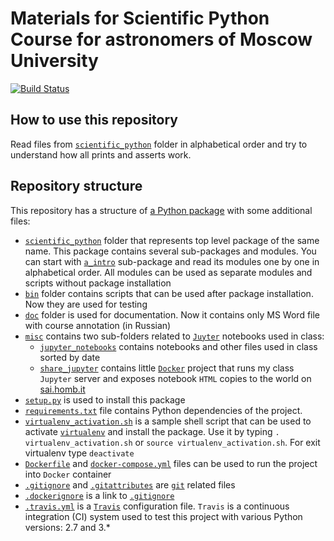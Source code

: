 # Materials for Scientific Python Course for astronomers of Moscow University

[![Build Status](https://travis-ci.org/hombit/scientific_python.svg?branch=master)](https://travis-ci.org/hombit/scientific_python)

## How to use this repository

Read files from [`scientific_python`](./scientific_python/) folder in alphabetical order and try to understand how all prints
and asserts work.

## Repository structure

This repository has a structure of [a Python package](https://packaging.python.org/tutorials/distributing-packages/) with some additional files:
 - [`scientific_python`](./scientific_python/) folder that represents top level package of the same name. This package contains
   several sub-packages and modules. You can start with [`a_intro`](./scientific_python/a_intro) sub-package and read its 
   modules one by one in alphabetical order. All modules can be used as separate modules and scripts without package
   installation
 - [`bin`](./bin/) folder contains scripts that can be used after package installation. Now they are used for testing
 - [`doc`](./doc/) folder is used for documentation. Now it contains only MS Word file with course annotation (in Russian)
 - [`misc`](./misc/) contains two sub-folders related to [`Juyter`](http://jupyter.org) notebooks used in class:
   - [`jupyter_notebooks`](./misc/jupyter_notebooks/) contains notebooks and other files used in class sorted by date
   - [`share_jupyter`](./misc/share_jupyter/) contains little [`Docker`](http://docker.com) project that runs my class `Jupyter`
     server and exposes notebook `HTML` copies to the world on [sai.homb.it](http://sai.homb.it/)
 - [`setup.py`](./setup.py) is used to install this package
 - [`requirements.txt`](./requirements.txt) file contains Python dependencies of the project.
 - [`virtualenv_activation.sh`](./virtualenv_activation.sh) is a sample shell script that can be used to activate
   [`virtualenv`](https://virtualenv.pypa.io/) and install the package. Use it by typing `. virtualenv_activation.sh` or
   `source virtualenv_activation.sh`. For exit virtualenv type `deactivate`
 - [`Dockerfile`](./Dockerfile) and [`docker-compose.yml`](./docker-compose.yml) files can be used to run the project into
   `Docker` container
 - [`.gitignore`](./.gitignore) and [`.gitattributes`](.gitattributes) are [`git`](https://git-scm.com) related files
 - [`.dockerignore`](./.dockerignore) is a link to [`.gitignore`](./.gitignore)
 - [`.travis.yml`](./.travis.yml) is a [`Travis`](https://travis-ci.org) configuration file. `Travis` is a continuous 
   integration (CI) system used to test this project with various Python versions: 2.7 and 3.*
